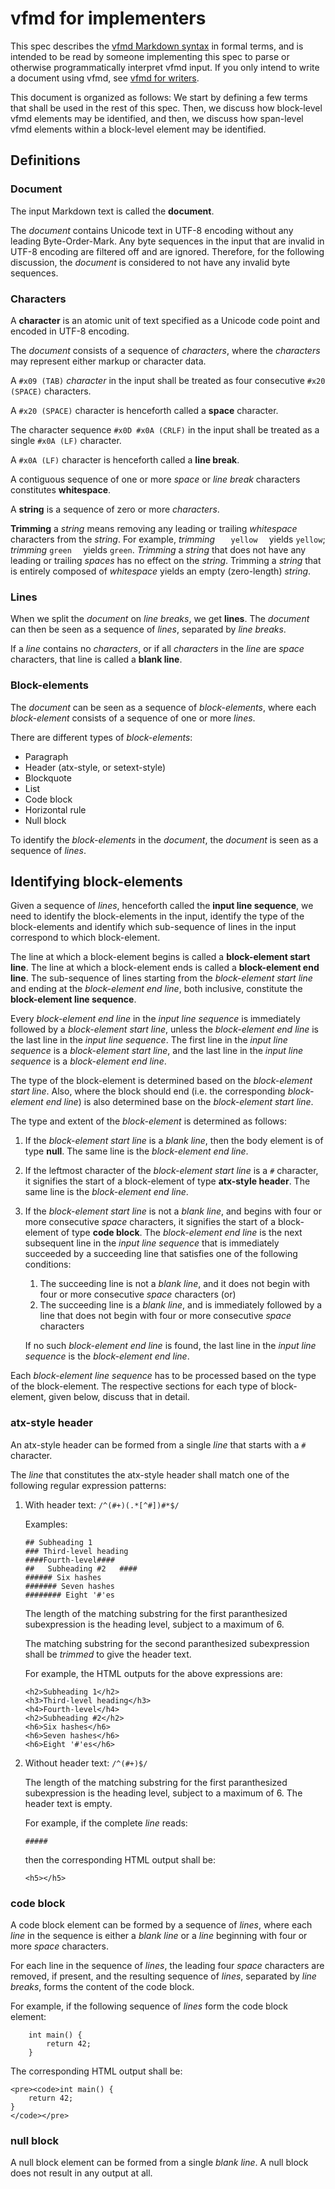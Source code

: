 # vfmd for implementers

This spec describes the [vfmd Markdown syntax] in formal terms, and
is intended to be read by someone implementing this spec to parse or
otherwise programmatically interpret vfmd input. If you only intend
to write a document using vfmd, see [vfmd for writers].

[vfmd Markdown syntax]: introduction.md
[vfmd for writers]: for_writers.md

This document is organized as follows: We start by defining a few terms
that shall be used in the rest of this spec. Then, we discuss how
block-level vfmd elements may be identified, and then, we discuss how
span-level vfmd elements within a block-level element may be identified.

## Definitions

### Document

The input Markdown text is called the **document**.

The _document_ contains Unicode text in UTF-8 encoding without any
leading Byte-Order-Mark. Any byte sequences in the input that are
invalid in UTF-8 encoding are filtered off and are ignored. Therefore,
for the following discussion, the _document_ is considered to not have
any invalid byte sequences.

### Characters

A **character** is an atomic unit of text specified as a Unicode code
point and encoded in UTF-8 encoding.

The _document_ consists of a sequence of _characters_, where the
_characters_ may represent either markup or character data.

A `#x09 (TAB)` _character_ in the input shall be treated as four
consecutive `#x20 (SPACE)` characters.

A `#x20 (SPACE)` character is henceforth called a **space** character.

The character sequence `#x0D #x0A (CRLF)` in the input shall be treated
as a single `#x0A (LF)` character.

A `#x0A (LF)` character is henceforth called a **line break**.

A contiguous sequence of one or more _space_ or _line break_ characters
constitutes **whitespace**.

A **string** is a sequence of zero or more _characters_.

**Trimming** a _string_ means removing any leading or trailing
_whitespace_ characters from the _string_. For example, _trimming_
<code>&nbsp;&nbsp;&nbsp;yellow&nbsp;&nbsp;</code> yields `yellow`;
_trimming_ <code>green&nbsp;&nbsp;</code> yields `green`. _Trimming_ a
_string_ that does  not have any leading or trailing _spaces_ has no
effect on the _string_. Trimming a _string_ that is entirely composed of
_whitespace_ yields an empty (zero-length) _string_.
  
### Lines

When we split the _document_ on _line breaks_, we get **lines**. The
_document_ can then be seen as a sequence of _lines_, separated by _line
breaks_.

If a _line_ contains no _characters_, or if all _characters_ in the
_line_ are _space_ characters, that line is called a **blank line**.

### Block-elements

The _document_ can be seen as a sequence of _block-elements_, where each
_block-element_ consists of a sequence of one or more _lines_.

There are different types of _block-elements_: 

- Paragraph
- Header (atx-style, or setext-style)
- Blockquote
- List
- Code block
- Horizontal rule
- Null block

To identify the _block-elements_ in the _document_, the _document_ is
seen as a sequence of _lines_.

## Identifying block-elements

Given a sequence of _lines_, henceforth called the **input line
sequence**, we need to identify the block-elements in the input,
identify the type of the block-elements and identify which sub-sequence
of lines in the input correspond to which block-element.

The line at which a block-element begins is called a **block-element
start line**. The line at which a block-element ends is called a
**block-element end line**. The sub-sequence of lines starting from the
_block-element start line_ and ending at the _block-element end line_,
both inclusive, constitute the **block-element line sequence**.

Every _block-element end line_ in the _input line sequence_ is
immediately followed by a _block-element start line_, unless the
_block-element end line_ is the last line in the _input line sequence_.
The first line in the _input line sequence_ is a _block-element start
line_, and the last line in the _input line sequence_ is a
_block-element end line_.

The type of the block-element is determined based on the _block-element
start line_. Also, where the block should end (i.e. the corresponding
_block-element end line_) is also determined base on the _block-element
start line_.

The type and extent of the _block-element_ is determined as follows:

 1. If the _block-element start line_ is a _blank line_, then the body
    element is of type **null**. The same line is the _block-element end
    line_.

 2. If the leftmost character of the _block-element start line_ is a `#`
    character, it signifies the start of a block-element of type
    **atx-style header**.  The same line is the _block-element end line_.

 3. If the _block-element start line_ is not a _blank line_, and begins
    with four or more consecutive _space_ characters, it signifies the
    start of a block-element of type **code block**. The _block-element
    end line_ is the next subsequent line in the _input line sequence_
    that is immediately succeeded by a succeeding line that satisfies
    one of the following conditions:

     1. The succeeding line is not a _blank line_, and it does not
        begin with four or more consecutive _space_ characters (or)
     2. The succeeding line is a _blank line_, and is immediately
        followed by a line that does not begin with four or more
        consecutive _space_ characters

    If no such _block-element end line_ is found, the last line in the
    _input line sequence_ is the _block-element end line_.

Each _block-element line sequence_ has to be processed based on the type
of the block-element. The respective sections for each type of
block-element, given below, discuss that in detail.

### atx-style header

An atx-style header can be formed from a single _line_ that starts with
a `#` character.

The _line_ that constitutes the atx-style header shall match one of the
following regular expression patterns:

 1. With header text: `/^(#+)(.*[^#])#*$/`

    Examples:  

        ## Subheading 1
        ### Third-level heading
        ####Fourth-level####
        ##   Subheading #2   ####
        ###### Six hashes
        ####### Seven hashes
        ######## Eight '#'es

    The length of the matching substring for the first paranthesized
    subexpression is the heading level, subject to a maximum of 6.

    The matching substring for the second paranthesized subexpression
    shall be _trimmed_ to give the header text.

    For example, the HTML outputs for the above expressions are:

        <h2>Subheading 1</h2>
        <h3>Third-level heading</h3>
        <h4>Fourth-level</h4>
        <h2>Subheading #2</h2>
        <h6>Six hashes</h6>
        <h6>Seven hashes</h6>
        <h6>Eight '#'es</h6>

 2. Without header text: `/^(#+)$/`

    The length of the matching substring for the first paranthesized
    subexpression is the heading level, subject to a maximum of 6.
    The header text is empty.

    For example, if the complete _line_ reads:

        #####

    then the corresponding HTML output shall be:

        <h5></h5>

### code block

A code block element can be formed by a sequence of _lines_, where
each _line_ in the sequence is either a _blank line_ or a _line_
beginning with four or more _space_ characters.

For each line in the sequence of _lines_, the leading four _space_
characters are removed, if present, and the resulting sequence of
_lines_, separated by _line breaks_, forms the content of the code
block.

For example, if the following sequence of _lines_ form the code block
element:

        int main() {
            return 42;
        }

The corresponding HTML output shall be:

    <pre><code>int main() {
        return 42;
    }
    </code></pre>

### null block

A null block element can be formed from a single _blank line_. A null
block does not result in any output at all.


